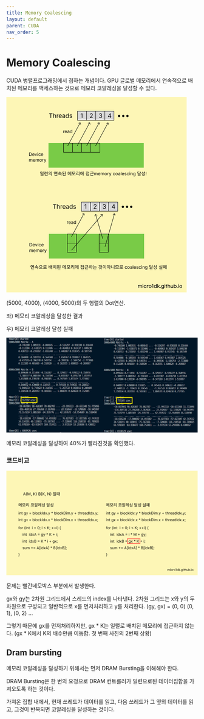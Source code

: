 ```yaml
---
title: Memory Coalescing
layout: default
parent: CUDA
nav_order: 5
---
```

# Memory Coalescing

CUDA 병렬프로그래밍에서 접하는 개념이다. GPU 글로벌 메모리에서 연속적으로 배치된 메모리를 액세스하는 것으로 메모리 코알레싱을 달성할 수 있다.



![](../../assets/images/cuda/coalescing_info.png)



(5000, 4000), (4000, 5000)의 두 행렬의 Dot연산.

좌) 메모리 코알레싱을 달성한 결과

우) 메모리 코알레싱 달성 실패

![](../../assets/images/cuda/coalescing_compare.png)

메모리 코알레싱을 달성하여 40%가 빨라진것을 확인했다. 



### 코드비교

![](../../assets/images/cuda/coalescing_code.png)

문제는 빨간네모박스 부분에서 발생한다.

gx와 gy는 2차원 그리드에서 스레드의 index를 나타낸다. 2차원 그리드는 x와 y의 두 차원으로 구성되고 일반적으로 x를 먼저처리하고 y를 처리한다. (gy, gx) = (0, 0) (0, 1), (0, 2) ...

그렇기 때문에 gx를 먼저처리하지만, gx * K는 일렬로 배치된 메모리에 접근하지 않는다. (gx * K에서 K의 배수만큼 이동함. 첫 번째 사진의 2번째 상황)



## Dram bursting

메모리 코알레싱을 달성하기 위해서는 먼저 DRAM Bursting을 이해해야 한다. 

DRAM Bursting은 한 번의 요청으로 DRAM 컨트롤러가 일련으로된 데이터집합을 가져오도록 하는 것이다.

가져온 집합 내에서, 현재 쓰레드가 데이터를 읽고, 다음 쓰레드가 그 옆의 데이터를 읽고, 그것이 반복되면 코알레싱을 달성하는 것이다.

